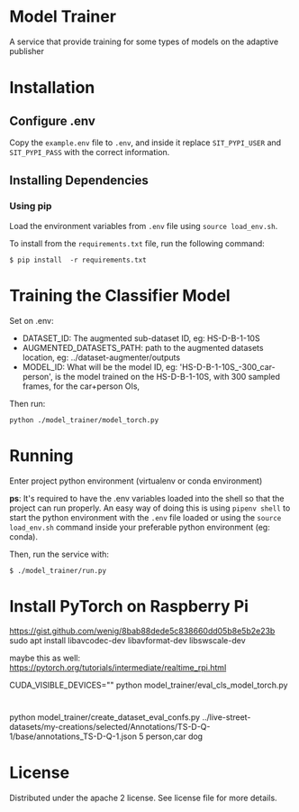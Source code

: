 # Model Trainer
A service that provide training for some types of models on the adaptive publisher


# Installation

## Configure .env
Copy the `example.env` file to `.env`, and inside it replace `SIT_PYPI_USER` and `SIT_PYPI_PASS` with the correct information.

## Installing Dependencies


### Using pip

Load the environment variables from `.env` file using `source load_env.sh`.

To install from the `requirements.txt` file, run the following command:
```
$ pip install  -r requirements.txt
```

# Training the Classifier Model
Set on .env:
* DATASET_ID: The augmented sub-dataset ID, eg: HS-D-B-1-10S
* AUGMENTED_DATASETS_PATH: path to the augmented datasets location, eg: ../dataset-augmenter/outputs
* MODEL_ID: What will be the model ID, eg: 'HS-D-B-1-10S_-300_car-person', is the model trained on the HS-D-B-1-10S, with 300 sampled frames, for the car+person OIs,

Then run:
```
python ./model_trainer/model_torch.py
```

# Running
Enter project python environment (virtualenv or conda environment)

**ps**: It's required to have the .env variables loaded into the shell so that the project can run properly. An easy way of doing this is using `pipenv shell` to start the python environment with the `.env` file loaded or using the `source load_env.sh` command inside your preferable python environment (eg: conda).

Then, run the service with:
```
$ ./model_trainer/run.py
```

#  Install PyTorch on Raspberry Pi
https://gist.github.com/wenig/8bab88dede5c838660dd05b8e5b2e23b
 sudo apt install libavcodec-dev libavformat-dev libswscale-dev

maybe this as well: https://pytorch.org/tutorials/intermediate/realtime_rpi.html

CUDA_VISIBLE_DEVICES="" python model_trainer/eval_cls_model_torch.py


#
python model_trainer/create_dataset_eval_confs.py ../live-street-datasets/my-creations/selected/Annotations/TS-D-Q-1/base/annotations_TS-D-Q-1.json 5 person,car dog

# License
Distributed under the apache 2 license. See license file for more details.